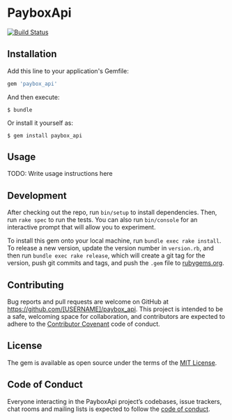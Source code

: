 # PayboxApi

[![Build Status](https://travis-ci.org/maddevsio/paybox_api.svg?branch=master)](https://travis-ci.org/maddevsio/paybox_api)

## Installation

Add this line to your application's Gemfile:

```ruby
gem 'paybox_api'
```

And then execute:

    $ bundle

Or install it yourself as:

    $ gem install paybox_api

## Usage

TODO: Write usage instructions here

## Development

After checking out the repo, run `bin/setup` to install dependencies. Then, run `rake spec` to run the tests. You can also run `bin/console` for an interactive prompt that will allow you to experiment.

To install this gem onto your local machine, run `bundle exec rake install`. To release a new version, update the version number in `version.rb`, and then run `bundle exec rake release`, which will create a git tag for the version, push git commits and tags, and push the `.gem` file to [rubygems.org](https://rubygems.org).

## Contributing

Bug reports and pull requests are welcome on GitHub at https://github.com/[USERNAME]/paybox_api. This project is intended to be a safe, welcoming space for collaboration, and contributors are expected to adhere to the [Contributor Covenant](http://contributor-covenant.org) code of conduct.

## License

The gem is available as open source under the terms of the [MIT License](https://opensource.org/licenses/MIT).

## Code of Conduct

Everyone interacting in the PayboxApi project’s codebases, issue trackers, chat rooms and mailing lists is expected to follow the [code of conduct](https://github.com/[USERNAME]/paybox_api/blob/master/CODE_OF_CONDUCT.md).
